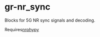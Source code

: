 # gr-nr_sync
Blocks for 5G NR sync signals and decoding.

Requires[nrphypy](https://github.com/markdisterhof/nrphypy)
